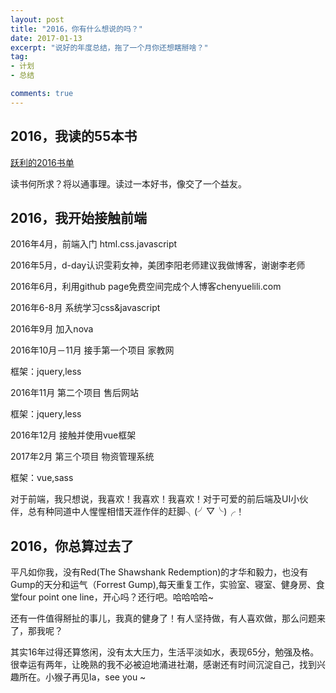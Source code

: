 ```yaml
---
layout: post
title: "2016，你有什么想说的吗？"
date: 2017-01-13
excerpt: "说好的年度总结，拖了一个月你还想瞎掰啥？"
tag:
- 计划
- 总结

comments: true
---
```


## 2016，我读的55本书

[跃利的2016书单](http://chenyuelili.com/reading-in-2016/ "2016书单")

读书何所求？将以通事理。读过一本好书，像交了一个益友。

## 2016，我开始接触前端

2016年4月，前端入门 html.css.javascript

2016年5月，d-day认识雯莉女神，美团李阳老师建议我做博客，谢谢李老师

2016年6月，利用github page免费空间完成个人博客chenyuelili.com

2016年6-8月 系统学习css&javascript

2016年9月 加入nova

2016年10月－11月 接手第一个项目 家教网

框架：jquery,less 

2016年11月 第二个项目 售后网站

框架：jquery,less

2016年12月 接触并使用vue框架

2017年2月  第三个项目 物资管理系统

框架：vue,sass

对于前端，我只想说，我喜欢！我喜欢！我喜欢！对于可爱的前后端及UI小伙伴，总有种同道中人惺惺相惜天涯作伴的赶脚╮(╯▽╰)╭！

## 2016，你总算过去了

平凡如你我，没有Red(The Shawshank Redemption)的才华和毅力，也没有Gump的天分和运气（Forrest Gump),每天重复工作，实验室、寝室、健身房、食堂four point one line，开心吗？还行吧。哈哈哈哈~

还有一件值得掰扯的事儿，我真的健身了！有人坚持做，有人喜欢做，那么问题来了，那我呢？

其实16年过得还算悠闲，没有太大压力，生活平淡如水，表现65分，勉强及格。很幸运有两年，让晚熟的我不必被迫地涌进社潮，感谢还有时间沉淀自己，找到兴趣所在。小猴子再见la，see you ~ 





